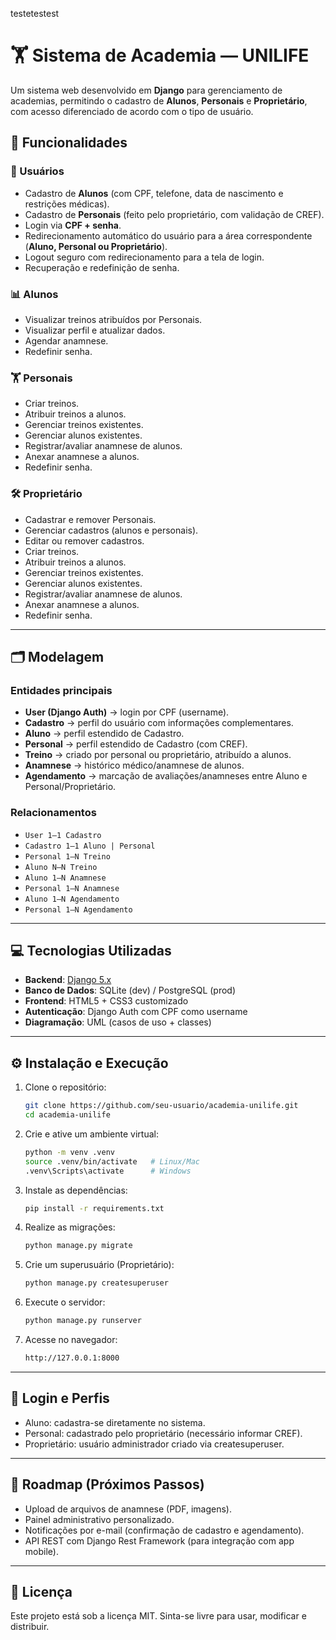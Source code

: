 testetestest

# 🏋️ Sistema de Academia — UNILIFE

Um sistema web desenvolvido em **Django** para gerenciamento de academias, permitindo o cadastro de **Alunos**, **Personais** e **Proprietário**, com acesso diferenciado de acordo com o tipo de usuário.

## 🚀 Funcionalidades

### 👥 Usuários
- Cadastro de **Alunos** (com CPF, telefone, data de nascimento e restrições médicas).
- Cadastro de **Personais** (feito pelo proprietário, com validação de CREF).
- Login via **CPF + senha**.
- Redirecionamento automático do usuário para a área correspondente (**Aluno, Personal ou Proprietário**).
- Logout seguro com redirecionamento para a tela de login.
- Recuperação e redefinição de senha.

### 📊 Alunos
- Visualizar treinos atribuídos por Personais.
- Visualizar perfil e atualizar dados.
- Agendar anamnese.
- Redefinir senha.

### 🏋️ Personais
- Criar treinos.
- Atribuir treinos a alunos.
- Gerenciar treinos existentes.
- Gerenciar alunos existentes.
- Registrar/avaliar anamnese de alunos.
- Anexar anamnese a alunos.
- Redefinir senha.

### 🛠️ Proprietário
- Cadastrar e remover Personais.
- Gerenciar cadastros (alunos e personais).
- Editar ou remover cadastros.
- Criar treinos.
- Atribuir treinos a alunos.
- Gerenciar treinos existentes.
- Gerenciar alunos existentes.
- Registrar/avaliar anamnese de alunos.
- Anexar anamnese a alunos.
- Redefinir senha.
  
---

## 🗂️ Modelagem

### Entidades principais
- **User (Django Auth)** → login por CPF (username).
- **Cadastro** → perfil do usuário com informações complementares.
- **Aluno** → perfil estendido de Cadastro.
- **Personal** → perfil estendido de Cadastro (com CREF).
- **Treino** → criado por personal ou proprietário, atribuído a alunos.
- **Anamnese** → histórico médico/anamnese de alunos.
- **Agendamento** → marcação de avaliações/anamneses entre Aluno e Personal/Proprietário.

### Relacionamentos
- `User 1—1 Cadastro`
- `Cadastro 1—1 Aluno | Personal`
- `Personal 1—N Treino`
- `Aluno N—N Treino`
- `Aluno 1—N Anamnese`
- `Personal 1—N Anamnese`
- `Aluno 1—N Agendamento`
- `Personal 1—N Agendamento`

---

## 💻 Tecnologias Utilizadas

- **Backend**: [Django 5.x](https://www.djangoproject.com/)
- **Banco de Dados**: SQLite (dev) / PostgreSQL (prod)
- **Frontend**: HTML5 + CSS3 customizado
- **Autenticação**: Django Auth com CPF como username
- **Diagramação**: UML (casos de uso + classes)

---

## ⚙️ Instalação e Execução

1. Clone o repositório:
   ```bash
   git clone https://github.com/seu-usuario/academia-unilife.git
   cd academia-unilife

2. Crie e ative um ambiente virtual:
   ```bash
   python -m venv .venv
   source .venv/bin/activate   # Linux/Mac
   .venv\Scripts\activate      # Windows

3. Instale as dependências:
   ```bash
   pip install -r requirements.txt
   
4. Realize as migrações:
   ```bash
   python manage.py migrate

5. Crie um superusuário (Proprietário):
   ```bash
   python manage.py createsuperuser
   
6. Execute o servidor:
   ```bash
   python manage.py runserver
   
7. Acesse no navegador:
   ```bash
   http://127.0.0.1:8000

---

## 🔐 Login e Perfis

- Aluno: cadastra-se diretamente no sistema.
- Personal: cadastrado pelo proprietário (necessário informar CREF).
- Proprietário: usuário administrador criado via createsuperuser.

---

## 📌 Roadmap (Próximos Passos)
-  Upload de arquivos de anamnese (PDF, imagens).
- Painel administrativo personalizado.
- Notificações por e-mail (confirmação de cadastro e agendamento).
- API REST com Django Rest Framework (para integração com app mobile).

---

## 📝 Licença

Este projeto está sob a licença MIT.
Sinta-se livre para usar, modificar e distribuir.
